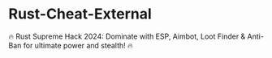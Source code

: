 # Rust-Cheat-External
🔥 Rust Supreme Hack 2024: Dominate with ESP, Aimbot, Loot Finder &amp; Anti-Ban for ultimate power and stealth! 🔥
